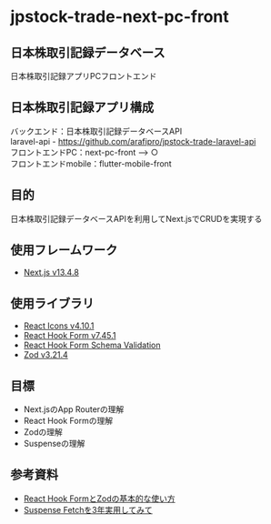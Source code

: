 # jpstock-trade-next-pc-front

## 日本株取引記録データベース

日本株取引記録アプリPCフロントエンド

## 日本株取引記録アプリ構成

バックエンド：日本株取引記録データベースAPI  
laravel-api - https://github.com/arafipro/jpstock-trade-laravel-api  
フロントエンドPC：next-pc-front --> ○  
フロントエンドmobile：flutter-mobile-front

## 目的

日本株取引記録データベースAPIを利用してNext.jsでCRUDを実現する

## 使用フレームワーク

- [Next.js v13.4.8](https://nextjs.org/docs)

## 使用ライブラリ

- [React Icons v4.10.1](https://react-icons.github.io/react-icons)
- [React Hook Form v7.45.1](https://www.react-hook-form.com/)
- [React Hook Form Schema Validation](https://react-hook-form.com/get-started#SchemaValidation)
- [Zod v3.21.4](https://zod.dev/)

## 目標

- Next.jsのApp Routerの理解
- React Hook Formの理解
- Zodの理解
- Suspenseの理解

## 参考資料

- [React Hook FormとZodの基本的な使い方](https://qiita.com/y-suzu/items/952d417f0853341a97df)
- [Suspense Fetchを3年実用してみて](https://zenn.dev/knowledgework/articles/d460315cb4c16b#%E3%82%B5%E3%82%A4%E3%83%89%E3%82%BB%E3%83%83%E3%82%B7%E3%83%A7%E3%83%B3%E2%91%A0%3A-suspense-fetch%E3%82%923%E5%B9%B4%E5%AE%9F%E7%94%A8%E3%81%97%E3%81%A6%E3%81%BF%E3%81%A6)
